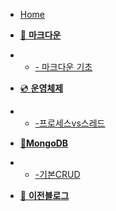 - [Home](_coverpage.md)

- [📌 **마크다운**]()
- - [- 마크다운 기초](./markdown/basic_md.md)

- [💿 **운영체제**]()
- - [-프로세스vs스레드](./OS/threadVsProcess.md)

- [🍋**MongoDB**]()
- - [-기본CRUD](./mongodb/CRUD.md)


- [🙈 **이전블로그**](https://lizarmong-water.tistory.com/)